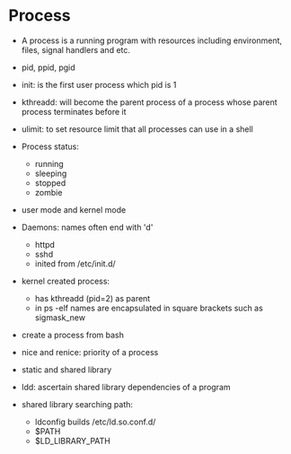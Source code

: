 # Process
- A process is a running program with resources including environment, files, signal handlers and etc.
- pid, ppid, pgid
- init: is the first user process which pid is 1
- kthreadd: will become the parent process of a process whose parent process terminates before it
- ulimit: to set resource limit that all processes can use in a shell

- Process status:
  - running
  - sleeping
  - stopped
  - zombie
  
- user mode and kernel mode
- Daemons: names often end with 'd'
  - httpd
  - sshd
  - inited from /etc/init.d/
  
- kernel created process:
  - has kthreadd (pid=2) as parent
  - in ps -elf names are encapsulated in square brackets such as sigmask_new
  
- create a process from bash
- nice and renice: priority of a process

- static and shared library
- ldd: ascertain shared library dependencies of a program
- shared library searching path: 
  - ldconfig builds /etc/ld.so.conf.d/
  - $PATH
  - $LD_LIBRARY_PATH
